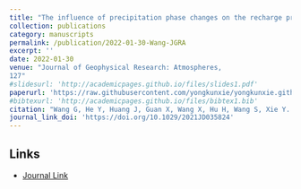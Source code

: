 ```yaml
---
title: "The influence of precipitation phase changes on the recharge process of terrestrial water storage in the cold season over the Tibetan Plateau"
collection: publications
category: manuscripts
permalink: /publication/2022-01-30-Wang-JGRA
excerpt: ''
date: 2022-01-30
venue: "Journal of Geophysical Research: Atmospheres, 
127"
#slidesurl: 'http://academicpages.github.io/files/slides1.pdf'
paperurl: 'https://raw.githubusercontent.com/yongkunxie/yongkunxie.github.io/main/files/2022-01-30-Wang-JGRA.pdf'
#bibtexurl: 'http://academicpages.github.io/files/bibtex1.bib'
citation: "Wang G, He Y, Huang J, Guan X, Wang X, Hu H, Wang S, Xie Y. (2022) The influence of precipitation phase changes on the recharge process of terrestrial water storage in the cold season over the Tibetan Plateau. Journal of Geophysical Research: Atmospheres, 127, e2021JD035824."
journal_link_doi: 'https://doi.org/10.1029/2021JD035824'
---
```

<!-- 在页面内容中添加链接显示 -->
<h2>Links</h2>
<ul>
    <li><a href="{{ page.journal_link_doi }}">Journal Link</a></li>
</ul>
